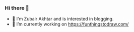 ### Hi there 👋

- 🔭 I'm Zubair Akhtar and is interested in blogging.
- 🌱 I’m currently working on https://funthingstodraw.com/

<!--
**zubairakhtar177/zubairakhtar177** is a ✨ _special_ ✨ repository because its `README.md` (this file) appears on your GitHub profile.

Here are some ideas to get you started:


- 👯 I’m looking to collaborate on ...
- 🤔 I’m looking for help with ...
- 💬 Ask me about ...
- 📫 How to reach me: ...
- 😄 Pronouns: ...
- ⚡ Fun fact: ...
-->
